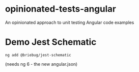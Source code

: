# opinionated-tests-angular
An opinionated approach to unit testing Angular code examples

# Demo Jest Schematic

`ng add @briebug/jest-schematic`

(needs ng 6 - the new angular.json)

